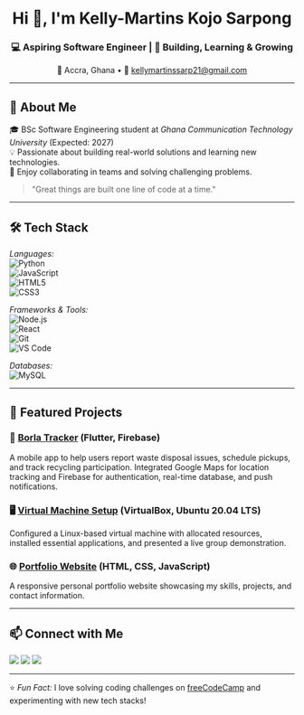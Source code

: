 <!-- Profile Header -->
<h1 align="center">Hi 👋, I'm Kelly-Martins Kojo Sarpong</h1>
<h3 align="center">💻 Aspiring Software Engineer | 🚀 Building, Learning & Growing</h3>
<p align="center">
  📍 Accra, Ghana • 📧 <a href="mailto:kellymartinssarp21@gmail.com">kellymartinssarp21@gmail.com</a>
</p>

---

## 🌟 About Me  
🎓 BSc Software Engineering student at *Ghana Communication Technology University* (Expected: 2027)  
💡 Passionate about building real-world solutions and learning new technologies.  
🤝 Enjoy collaborating in teams and solving challenging problems.  

> "Great things are built one line of code at a time."

---

## 🛠 Tech Stack  

*Languages:*  
![Python](https://img.shields.io/badge/Python-3776AB?style=for-the-badge&logo=python&logoColor=white)  
![JavaScript](https://img.shields.io/badge/JavaScript-F7DF1E?style=for-the-badge&logo=javascript&logoColor=black)  
![HTML5](https://img.shields.io/badge/HTML5-E34F26?style=for-the-badge&logo=html5&logoColor=white)  
![CSS3](https://img.shields.io/badge/CSS3-1572B6?style=for-the-badge&logo=css3&logoColor=white)  

*Frameworks & Tools:*  
![Node.js](https://img.shields.io/badge/Node.js-43853D?style=for-the-badge&logo=node-dot-js&logoColor=white)  
![React](https://img.shields.io/badge/React-20232A?style=for-the-badge&logo=react&logoColor=61DAFB)  
![Git](https://img.shields.io/badge/Git-F05032?style=for-the-badge&logo=git&logoColor=white)  
![VS Code](https://img.shields.io/badge/VS_Code-0078d7?style=for-the-badge&logo=visual-studio-code&logoColor=white)  

*Databases:*  
![MySQL](https://img.shields.io/badge/MySQL-005C84?style=for-the-badge&logo=mysql&logoColor=white)  

---

## 📂 Featured Projects  

### 📱 [Borla Tracker](#) (Flutter, Firebase)  
A mobile app to help users report waste disposal issues, schedule pickups, and track recycling participation. Integrated Google Maps for location tracking and Firebase for authentication, real-time database, and push notifications.  

### 🖥 [Virtual Machine Setup](#) (VirtualBox, Ubuntu 20.04 LTS)  
Configured a Linux-based virtual machine with allocated resources, installed essential applications, and presented a live group demonstration.

### 🌐 [Portfolio Website](#) (HTML, CSS, JavaScript)  
A responsive personal portfolio website showcasing my skills, projects, and contact information.

---

## 📫 Connect with Me  

<p align="left">
<a href="mailto:kellymartinssarp21@gmail.com"><img src="https://img.shields.io/badge/Email-D14836?style=for-the-badge&logo=gmail&logoColor=white"/></a>
<a href="https://linkedin.com/in/kelly-martins-sarpong"><img src="https://img.shields.io/badge/LinkedIn-0077B5?style=for-the-badge&logo=linkedin&logoColor=white"/></a>
<a href="https://github.com/topboykelly"><img src="https://img.shields.io/badge/GitHub-100000?style=for-the-badge&logo=github&logoColor=white"/></a>
</p>

---

⭐ *Fun Fact:* I love solving coding challenges on [freeCodeCamp](https://www.freecodecamp.org/) and experimenting with new tech stacks!